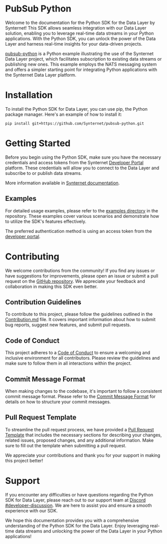 # PubSub Python

Welcome to the documentation for the Python SDK for the Data Layer by Synternet! This SDK allows seamless integration with our Data Layer solution, enabling you to leverage real-time data streams in your Python applications. With the Python SDK, you can unlock the power of the Data Layer and harness real-time insights for your data-driven projects.

[pubsub-python](https://github.com/Synternet/pubsub-python) is a Python example illustrating the use of the Synternet Data Layer project, which facilitates subscription to existing data streams or publishing new ones. This example employs the NATS messaging system and offers a simpler starting point for integrating Python applications with the Synternet Data Layer platform.

# Installation

To install the Python SDK for Data Layer, you can use pip, the Python package manager. Here's an example of how to install it:

```shell
pip install git+https://github.com/Synternet/pubsub-python.git
```

# Getting Started

Before you begin using the Python SDK, make sure you have the necessary credentials and access tokens from the Synternet [Developer Portal](https://portal.synternet.com/) platform. These credentials will allow you to connect to the Data Layer and subscribe to or publish data streams.

More information available in [Synternet documentation](https://docs.synternet.com/docs).

## Examples

For detailed usage examples, please refer to the [examples directory](https://github.com/Synternet/pubsub-python/tree/main/examples) in the repository. These examples cover various scenarios and demonstrate how to utilize the SDK's features effectively.

The preferred authentication method is using an access token from the [developer portal](https://portal.synternet.com/).

# Contributing
We welcome contributions from the community! If you find any issues or have suggestions for improvements, please open an issue or submit a pull request on the [GitHub repository](https://github.com/Synternet/pubsub-python). We appreciate your feedback and collaboration in making this SDK even better.

## Contribution Guidelines

To contribute to this project, please follow the guidelines outlined in the [Contribution.md](CONTRIBUTING.md) file. It covers important information about how to submit bug reports, suggest new features, and submit pull requests.

## Code of Conduct
This project adheres to a [Code of Conduct](CODE_OF_CONDUCT.md) to ensure a welcoming and inclusive environment for all contributors. Please review the guidelines and make sure to follow them in all interactions within the project.

## Commit Message Format
When making changes to the codebase, it's important to follow a consistent commit message format. Please refer to the [Commit Message Format](commit-template.md) for details on how to structure your commit messages.

## Pull Request Template
To streamline the pull request process, we have provided a [Pull Request Template](pull-request-template.md) that includes the necessary sections for describing your changes, related issues, proposed changes, and any additional information. Make sure to fill out the template when submitting a pull request.

We appreciate your contributions and thank you for your support in making this project better!

# Support

If you encounter any difficulties or have questions regarding the Python SDK for Data Layer, please reach out to our support team at  [Discord #developer-discussion](https://discord.com/channels/503896258881126401/1125658694399561738). We are here to assist you and ensure a smooth experience with our SDK.

We hope this documentation provides you with a comprehensive understanding of the Python SDK for the Data Layer. Enjoy leveraging real-time data streams and unlocking the power of the Data Layer in your Python applications!
